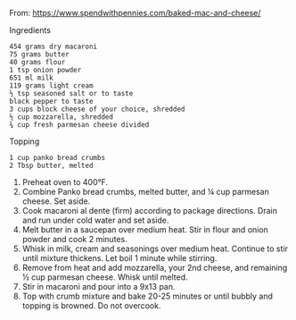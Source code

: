 From: https://www.spendwithpennies.com/baked-mac-and-cheese/

Ingredients

    454 grams dry macaroni
    75 grams butter
    40 grams flour
    1 tsp onion powder
    651 ml milk
    119 grams light cream
    ½ tsp seasoned salt or to taste
    black pepper to taste
    3 cups block cheese of your choice, shredded
    ½ cup mozzarella, shredded
    ¾ cup fresh parmesan cheese divided
    
Topping
    
    1 cup panko bread crumbs
    2 Tbsp butter, melted
    
1. Preheat oven to 400°F.
2. Combine Panko bread crumbs, melted butter, and ¼ cup parmesan cheese.  Set aside.
3. Cook macaroni al dente (firm) according to package directions. Drain and run under cold water and set aside.
4. Melt butter in a saucepan over medium heat. Stir in flour and onion powder and cook 2 minutes.
5. Whisk in milk, cream and seasonings over medium heat. Continue to stir until mixture thickens. Let boil 1 minute while stirring.
6. Remove from heat and add mozzarella, your 2nd cheese, and remaining ½ cup parmesan cheese. Whisk until melted.
7. Stir in macaroni and pour into a 9x13 pan.
8. Top with crumb mixture and bake 20-25 minutes or until bubbly and topping is browned. Do not overcook.
